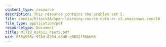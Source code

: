 ```yaml
---
content_type: resource
description: This resource contains the problem set 5.
file: /media/https%3A/open-learning-course-data-rc.s3.amazonaws.com/18-024-multivariable-calculus-with-theory-spring-2011/655a500c978d820dd6d0e0832f58bbb6_MIT18_024S11_Pset5.pdf
file_type: application/pdf
resourcetype: Document
title: MIT18_024S11_Pset5.pdf
uid: 655a500c-978d-820d-d6d0-e0832f58bbb6
---
```


